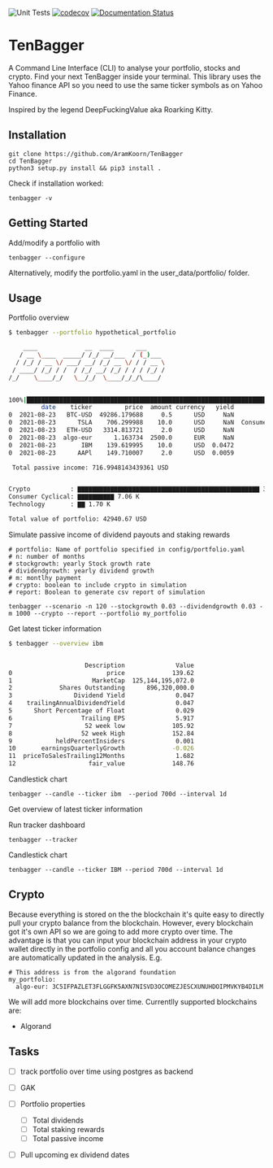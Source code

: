 ![Unit Tests](https://github.com/AramKoorn/TenBagger/actions/workflows/test.yml/badge.svg)
[![codecov](https://codecov.io/gh/AramKoorn/TenBagger/branch/main/graph/badge.svg?token=O5F0TEQ0DY)](https://codecov.io/gh/AramKoorn/TenBagger)
[![Documentation Status](https://readthedocs.org/projects/tenbagger/badge/?version=latest)](https://tenbagger.readthedocs.io/en/latest/?badge=latest)

# TenBagger
A Command Line Interface (CLI) to analyse your portfolio, stocks and crypto. Find your next TenBagger inside your terminal. This library uses the Yahoo finance API so you need to use the same ticker symbols as on Yahoo Finance.

Inspired by the legend DeepFuckingValue aka Roarking Kitty.

## Installation
```
git clone https://github.com/AramKoorn/TenBagger 
cd TenBagger
python3 setup.py install && pip3 install .
```
Check if installation worked:
```
tenbagger -v
```
## Getting Started

Add/modify a portfolio with

```
tenbagger --configure
```
Alternatively, modify the portfolio.yaml in the user_data/portfolio/ folder.

## Usage
Portfolio overview
```sh
$ tenbagger --portfolio hypothetical_portfolio 

    ____             __  ____      ___     
   / __ \____  _____/ /_/ __/___  / (_)___ 
  / /_/ / __ \/ ___/ __/ /_/ __ \/ / / __ \
 / ____/ /_/ / /  / /_/ __/ /_/ / / / /_/ /
/_/    \____/_/   \__/_/  \____/_/_/\____/ 
                                           

100%|████████████████████████████████████████████████████████████████████████████████████████████████████████████████████████████████████████████████████████████████████████| 6/6 [00:16<00:00,  2.74s/it]
         date    ticker         price  amount currency   yield             sector         value  staking_rewards     apy percentage  dividends  passive_income
0  2021-08-23   BTC-USD  49286.179688     0.5      USD     NaN             Crypto  24643.089844              NaN     NaN     57.39%   0.000000        0.000000
0  2021-08-23      TSLA    706.299988    10.0      USD     NaN  Consumer Cyclical   7062.999878              NaN     NaN     16.45%   0.000000        0.000000
0  2021-08-23   ETH-USD   3314.813721     2.0      USD     NaN             Crypto   6629.627441       487.277617  0.0735     15.44%   0.000000      487.277617
0  2021-08-23  algo-eur      1.163734  2500.0      EUR     NaN             Crypto   2909.335448       162.049984  0.0557      6.78%   0.000000      162.049984
0  2021-08-23       IBM    139.619995    10.0      USD  0.0472         Technology   1396.199951              NaN     NaN      3.25%  65.900635       65.900635
0  2021-08-23      AAPl    149.710007     2.0      USD  0.0059         Technology    299.420013              NaN     NaN      0.70%   1.766578        1.766578

 Total passive income: 716.9948143439361 USD 


Crypto           : ▇▇▇▇▇▇▇▇▇▇▇▇▇▇▇▇▇▇▇▇▇▇▇▇▇▇▇▇▇▇▇▇▇▇▇▇▇▇▇▇▇▇▇▇▇▇▇▇▇▇ 34.18K
Consumer Cyclical: ▇▇▇▇▇▇▇▇▇▇ 7.06 K
Technology       : ▇▇ 1.70 K

Total value of portfolio: 42940.67 USD
```

Simulate passive income of dividend payouts and staking rewards

```
# portfolio: Name of portfolio specified in config/portfolio.yaml
# n: number of months
# stockgrowth: yearly Stock growth rate 
# dividendgrowth: yearly dividend growth
# m: montlhy payment
# crypto: boolean to include crypto in simulation
# report: Boolean to generate csv report of simulation

tenbagger --scenario -n 120 --stockgrowth 0.03 --dividendgrowth 0.03 -m 1000 --crypto --report --portfolio my_portfolio

```

Get latest ticker information

```sh
$ tenbagger --overview ibm


                     Description              Value
0                          price             139.62
1                      MarketCap  125,144,195,072.0
2             Shares Outstanding      896,320,000.0
3                 Dividend Yield              0.047
4    trailingAnnualDividendYield              0.047
5      Short Percentage of Float              0.029
6                   Trailing EPS              5.917
7                    52 week low             105.92
8                   52 week High             152.84
9            heldPercentInsiders              0.001
10       earningsQuarterlyGrowth             -0.026
11  priceToSalesTrailing12Months              1.682
12                    fair_value             148.76

```


Candlestick chart
```
tenbagger --candle --ticker ibm  --period 700d --interval 1d
```

Get overview of latest ticker information


Run tracker dashboard
```
tenbagger --tracker
```

Candlestick chart 
```
tenbagger --candle --ticker IBM --period 700d --interval 1d
```

## Crypto

Because everything is stored on the the blockchain it's quite easy to directly pull your crypto balance from the blockchain. However, every blockchain got it's own API so we are going to add more crypto over time. The advantage is that you can input your blockchain address in your crypto wallet directly in the portfolio config and all you account balance changes are automatically updated in the analysis. E.g.

```
# This address is from the algorand foundation
my_portfolio:
  algo-eur: 3C5IFPAZLET3FLGGFK5AXN7NISVD3OCOMEZJESCXUNUHDOIPMVKYB4DILM

```
We will add more blockchains over time. Currentlly supported blockchains are:
- Algorand

## Tasks
- [ ] track portfolio over time using postgres as backend
- [ ] GAK
- [ ] Portfolio properties
  - [ ] Total dividends
  - [ ] Total staking rewards
  - [ ] Total passive income
- [ ] Pull upcoming ex dividend dates

